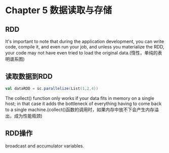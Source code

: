 # Chapter 5 数据读取与存储

## RDD

It's important to note that during the application development, you can write code, compile it, and even run your job, and unless you materialize the RDD, your code may not have even tried to load the original data.(惰性，单纯的表明谱系图)

## 读取数据到RDD

```scala
val dataRDD = sc.parallelize(List(1,2,4))
```

The collect() function only works if your data fits
in memory on a single host; in that case it adds the bottleneck of everything having
to come back to a single machine.(collect()函数的调用时，如果内存中放不下会产生内存溢出，成为性能瓶颈)

## RDD操作

broadcast and accumulator variables.

